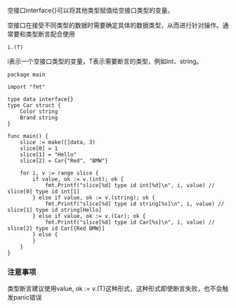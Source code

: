 空接口interface{}可以将其他类型赋值给空接口类型的变量。

空接口在接受不同类型的数据时需要确定具体的数据类型，从而进行针对操作。通常要和类型断言配合使用
```
i.(T)
```
i表示一个空接口类型的变量，T表示需要断言的类型，例如int、string。
```
package main

import "fmt"

type data interface{}
type Car struct {
	Color string
	Brand string
}

func main() {
	slice := make([]data, 3)
	slice[0] = 1
	slice[1] = "Hello"
	slice[2] = Car{"Red", "BMW"}

	for i, v := range slice {
		if value, ok := v.(int); ok {
			fmt.Printf("slice[%d] type id int[%d]\n", i, value) // slice[0] type id int[1]
		} else if value, ok := v.(string); ok {
			fmt.Printf("slice[%d] type id string[%s]\n", i, value) // slice[1] type id string[Hello]
		} else if value, ok := v.(Car); ok {
			fmt.Printf("slice[%d] type id Car[%s]\n", i, value) // slice[2] type id Car[{Red BMW}]
		} else {
		}
	}
}

```
### 注意事项
类型断言建议使用value, ok := v.(T)这种形式，这种形式即使断言失败，也不会触发panic错误